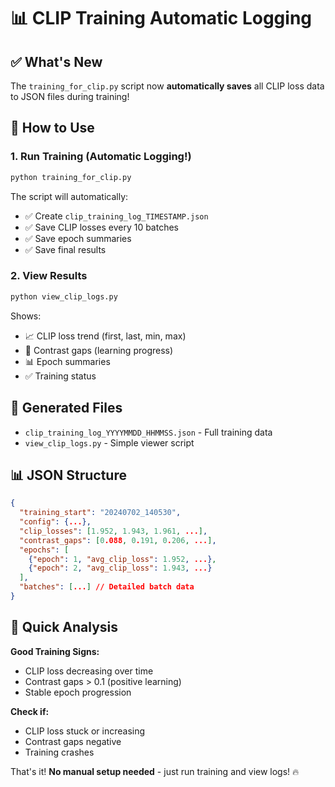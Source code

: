 # 📊 CLIP Training Automatic Logging

## ✅ What's New

The `training_for_clip.py` script now **automatically saves** all CLIP loss data to JSON files during training!

## 🚀 How to Use

### 1. Run Training (Automatic Logging!)
```bash
python training_for_clip.py
```

The script will automatically:
- ✅ Create `clip_training_log_TIMESTAMP.json` 
- ✅ Save CLIP losses every 10 batches
- ✅ Save epoch summaries 
- ✅ Save final results

### 2. View Results
```bash
python view_clip_logs.py
```

Shows:
- 📈 CLIP loss trend (first, last, min, max)
- 🎯 Contrast gaps (learning progress)
- 📊 Epoch summaries
- ✅ Training status

## 📁 Generated Files

- `clip_training_log_YYYYMMDD_HHMMSS.json` - Full training data
- `view_clip_logs.py` - Simple viewer script

## 📊 JSON Structure

```json
{
  "training_start": "20240702_140530",
  "config": {...},
  "clip_losses": [1.952, 1.943, 1.961, ...],
  "contrast_gaps": [0.088, 0.191, 0.206, ...],
  "epochs": [
    {"epoch": 1, "avg_clip_loss": 1.952, ...},
    {"epoch": 2, "avg_clip_loss": 1.943, ...}
  ],
  "batches": [...] // Detailed batch data
}
```

## 🎯 Quick Analysis

**Good Training Signs:**
- CLIP loss decreasing over time
- Contrast gaps > 0.1 (positive learning)
- Stable epoch progression

**Check if:**
- CLIP loss stuck or increasing
- Contrast gaps negative
- Training crashes

That's it! **No manual setup needed** - just run training and view logs! 🔥 